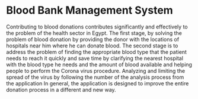 # Blood Bank Management System
<p>
Contributing to blood donations contributes significantly and effectively to the problem of the health sector in Egypt. The first stage, by solving the problem of blood donation by providing the donor with the locations of hospitals near him where he can donate blood. The second stage is to address the problem of finding the appropriate blood type that the patient needs to reach it quickly and save time by clarifying the nearest hospital with the blood type he needs and the amount of blood available and helping people to perform the Corona virus procedure. Analyzing and limiting the spread of the virus by following the number of the analysis process from the application In general, the application is designed to improve the entire donation process in a different and new way.
</p>
